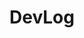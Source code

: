 ---
layout: list
title: DevLog
slug: devlog
description: >
  This category captures debugging experiences, development notes, and practical tips. It provides solutions to technical issues, configuration guides, and real-world troubleshooting to streamline the development workflow.
sitemap: true
---
